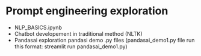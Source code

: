 # Prompt engineering exploration

- NLP_BASICS.ipynb
- Chatbot developement in traditional method (NLTK)
- Pandasai exploration pandasi demo .py files (pandasai_demo1.py file run this format: streamlit run pandasai_demo1.py)
